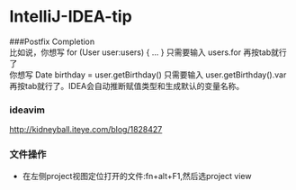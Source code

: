 # IntelliJ-IDEA-tip
###Postfix Completion  
比如说，你想写 
for (User user:users) { ... }
只需要输入 users.for 再按tab就行了  
你想写 
Date birthday = user.getBirthday()
只需要输入 user.getBirthday().var 再按tab就行了。IDEA会自动推断赋值类型和生成默认的变量名称。

### ideavim
http://kidneyball.iteye.com/blog/1828427

### 文件操作
* 在左侧project视图定位打开的文件:fn+alt+F1,然后选project view
